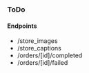 ### ToDo

#### Endpoints
- /store_images
- /store_captions
- /orders/[id]/completed
- /orders/[id]/failed